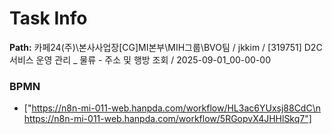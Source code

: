 # Task Info

**Path:** 카페24(주)\본사사업장\[CG]MI본부\MIH그룹\BVO팀 / jkkim / [319751] D2C 서비스 운영 관리 _ 물류 - 주소 및 행방 조회 / 2025-09-01_00-00-00

### BPMN
- ["https://n8n-mi-011-web.hanpda.com/workflow/HL3ac6YUxsj88CdC\n https://n8n-mi-011-web.hanpda.com/workflow/5RGopvX4JHHlSkq7"]

